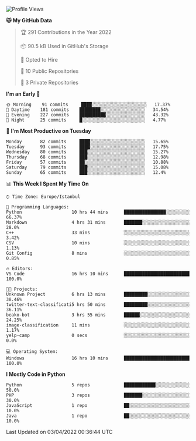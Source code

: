 <!--START_SECTION:waka-->
![Profile Views](http://img.shields.io/badge/Profile%20Views-19-blue)

**🐱 My GitHub Data** 

> 🏆 291 Contributions in the Year 2022
 > 
> 📦 90.5 kB Used in GitHub's Storage 
 > 
> 💼 Opted to Hire
 > 
> 📜 10 Public Repositories 
 > 
> 🔑 3 Private Repositories  
 > 
**I'm an Early 🐤** 

```text
🌞 Morning    91 commits     ████░░░░░░░░░░░░░░░░░░░░░   17.37% 
🌆 Daytime    181 commits    ████████░░░░░░░░░░░░░░░░░   34.54% 
🌃 Evening    227 commits    ██████████░░░░░░░░░░░░░░░   43.32% 
🌙 Night      25 commits     █░░░░░░░░░░░░░░░░░░░░░░░░   4.77%

```
📅 **I'm Most Productive on Tuesday** 

```text
Monday       82 commits     ████░░░░░░░░░░░░░░░░░░░░░   15.65% 
Tuesday      93 commits     ████░░░░░░░░░░░░░░░░░░░░░   17.75% 
Wednesday    80 commits     ███░░░░░░░░░░░░░░░░░░░░░░   15.27% 
Thursday     68 commits     ███░░░░░░░░░░░░░░░░░░░░░░   12.98% 
Friday       57 commits     ██░░░░░░░░░░░░░░░░░░░░░░░   10.88% 
Saturday     79 commits     ███░░░░░░░░░░░░░░░░░░░░░░   15.08% 
Sunday       65 commits     ███░░░░░░░░░░░░░░░░░░░░░░   12.4%

```


📊 **This Week I Spent My Time On** 

```text
⌚︎ Time Zone: Europe/Istanbul

💬 Programming Languages: 
Python                   10 hrs 44 mins      ████████████████░░░░░░░░░   66.37% 
Markdown                 4 hrs 31 mins       ███████░░░░░░░░░░░░░░░░░░   28.0% 
C++                      33 mins             ░░░░░░░░░░░░░░░░░░░░░░░░░   3.42% 
CSV                      10 mins             ░░░░░░░░░░░░░░░░░░░░░░░░░   1.13% 
Git Config               8 mins              ░░░░░░░░░░░░░░░░░░░░░░░░░   0.85%

🔥 Editors: 
VS Code                  16 hrs 10 mins      █████████████████████████   100.0%

🐱‍💻 Projects: 
Unknown Project          6 hrs 13 mins       █████████░░░░░░░░░░░░░░░░   38.46% 
twitter-text-classificati5 hrs 50 mins       █████████░░░░░░░░░░░░░░░░   36.11% 
beako-bot                3 hrs 55 mins       ██████░░░░░░░░░░░░░░░░░░░   24.25% 
image-classification     11 mins             ░░░░░░░░░░░░░░░░░░░░░░░░░   1.17% 
yelp-camp                0 secs              ░░░░░░░░░░░░░░░░░░░░░░░░░   0.0%

💻 Operating System: 
Windows                  16 hrs 10 mins      █████████████████████████   100.0%

```

**I Mostly Code in Python** 

```text
Python                   5 repos             ████████████░░░░░░░░░░░░░   50.0% 
PHP                      3 repos             ███████░░░░░░░░░░░░░░░░░░   30.0% 
JavaScript               1 repo              ██░░░░░░░░░░░░░░░░░░░░░░░   10.0% 
Java                     1 repo              ██░░░░░░░░░░░░░░░░░░░░░░░   10.0%

```



 Last Updated on 03/04/2022 00:36:44 UTC
<!--END_SECTION:waka-->

<!--
**3nws/3nws** is a ✨ _special_ ✨ repository because its `README.md` (this file) appears on your GitHub profile.

Here are some ideas to get you started:

- 🔭 I’m currently working on ...
- 🌱 I’m currently learning ...
- 👯 I’m looking to collaborate on ...
- 🤔 I’m looking for help with ...
- 💬 Ask me about ...
- 📫 How to reach me: ...
- 😄 Pronouns: ...
- ⚡ Fun fact: ...
-->
